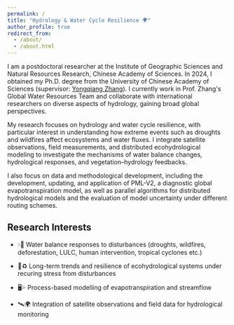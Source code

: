 ```yaml
---
permalink: /
title: "Hydrology & Water Cycle Resilience 🌍"
author_profile: true
redirect_from: 
  - /about/
  - /about.html
---
```




I am a postdoctoral researcher at the Institute of Geographic Sciences and Natural Resources Research, Chinese Academy of Sciences. In 2024, I obtained my Ph.D. degree from the University of Chinese Academy of Sciences (supervisor: [Yongqiang Zhang](https://scholar.google.com/citations?user=t5iGFeAAAAAJ&hl=en&oi=ao)). I currently work in Prof. Zhang's Global Water Resources Team and collaborate with international researchers on diverse aspects of hydrology, gaining broad global perspectives.

My research focuses on hydrology and water cycle resilience, with particular interest in understanding how extreme events such as droughts and wildfires affect ecosystems and water fluxes. I integrate satellite observations, field measurements, and distributed ecohydrological modeling to investigate the mechanisms of water balance changes, hydrological responses, and vegetation–hydrology feedbacks. 

I also focus on data and methodological development, including the development, updating, and application of PML-V2, a diagnostic global evapotranspiration model, as well as parallel algorithms for distributed hydrological models and the evaluation of model uncertainty under different routing schemes.

## Research Interests

* 💧🌲 Water balance responses to disturbances (droughts, wildfires, deforestation, LULC, human intervention, tropical cyclones etc.)

* 🌱♻️ Long-term trends and resilience of ecohydrological systems under recuring stress from disturbances

* 🖥️💦 Process-based modelling of evapotranspiration and streamflow

* 🛰️🌍 Integration of satellite observations and field data for hydrological monitoring

